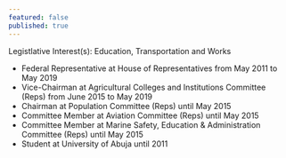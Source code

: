 ```yaml
---
featured: false
published: true
---
```

Legistlative Interest(s): Education, Transportation and Works

* Federal Representative at House of Representatives from May 2011 to May 2019
* Vice-Chairman at Agricultural Colleges and Institutions Committee (Reps) from June 2015 to May 2019
* Chairman at Population Committee (Reps) until May 2015
* Committee Member at Aviation Committee (Reps) until May 2015
* Committee Member at Marine Safety, Education & Administration Committee (Reps) until May 2015
* Student at University of Abuja until 2011

